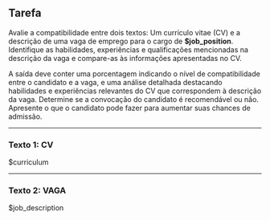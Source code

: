 ## Tarefa

Avalie a compatibilidade entre dois textos: Um currículo vitae (CV) e a descrição de uma vaga de emprego para o cargo de **$job_position**. Identifique as habilidades, experiências e qualificações mencionadas na descrição da vaga e compare-as às informações apresentadas no CV.

A saída deve conter uma porcentagem indicando o nível de compatibilidade entre o candidato e a vaga, e uma análise detalhada destacando habilidades e experiências relevantes do CV que correspondem à descrição da vaga. Determine se a convocação do candidato é recomendável ou não. Apresente o que o candidato pode fazer para aumentar suas chances de admissão.

---

### Texto 1: CV

$curriculum

---

### Texto 2: VAGA

$job_description